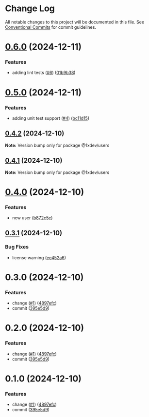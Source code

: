 # Change Log

All notable changes to this project will be documented in this file.
See [Conventional Commits](https://conventionalcommits.org) for commit guidelines.

# [0.6.0](https://github.com/devxicans/platform/compare/@1xdev/users@0.5.0...@1xdev/users@0.6.0) (2024-12-11)

### Features

- adding lint tests ([#6](https://github.com/devxicans/platform/issues/6)) ([01b9b38](https://github.com/devxicans/platform/commit/01b9b38d69d2c3f96e6a85f84ac08f62cca2e965))

# [0.5.0](https://github.com/devxicans/platform/compare/@1xdev/users@0.4.2...@1xdev/users@0.5.0) (2024-12-11)

### Features

- adding unit test support ([#4](https://github.com/devxicans/platform/issues/4)) ([bc11d15](https://github.com/devxicans/platform/commit/bc11d158a2be1f956d0433acdd57b189050709bb))

## [0.4.2](https://github.com/devxicans/platform/compare/@1xdev/users@0.4.1...@1xdev/users@0.4.2) (2024-12-10)

**Note:** Version bump only for package @1xdev/users

## [0.4.1](https://github.com/devxicans/platform/compare/@1xdev/users@0.4.0...@1xdev/users@0.4.1) (2024-12-10)

**Note:** Version bump only for package @1xdev/users

# [0.4.0](https://github.com/devxicans/platform/compare/@1xdev/users@0.3.1...@1xdev/users@0.4.0) (2024-12-10)

### Features

- new user ([b872c5c](https://github.com/devxicans/platform/commit/b872c5cea7fa7988c262a882e268d612d5c9f1f2))

## [0.3.1](https://github.com/devxicans/platform/compare/@1xdev/users@0.3.0...@1xdev/users@0.3.1) (2024-12-10)

### Bug Fixes

- license warning ([ee452a6](https://github.com/devxicans/platform/commit/ee452a6b82f407464f08f968888bab5edd4ff33f))

# 0.3.0 (2024-12-10)

### Features

- change ([#1](https://github.com/devxicans/platform/issues/1)) ([4897efc](https://github.com/devxicans/platform/commit/4897efcfb890b1d6c0f20de8b8983acb69bbf077))
- commit ([395e5d9](https://github.com/devxicans/platform/commit/395e5d97e7bf4df345601d0892489b05afdd876b))

# 0.2.0 (2024-12-10)

### Features

- change ([#1](https://github.com/devxicans/platform/issues/1)) ([4897efc](https://github.com/devxicans/platform/commit/4897efcfb890b1d6c0f20de8b8983acb69bbf077))
- commit ([395e5d9](https://github.com/devxicans/platform/commit/395e5d97e7bf4df345601d0892489b05afdd876b))

# 0.1.0 (2024-12-10)

### Features

- change ([#1](https://github.com/devxicans/platform/issues/1)) ([4897efc](https://github.com/devxicans/platform/commit/4897efcfb890b1d6c0f20de8b8983acb69bbf077))
- commit ([395e5d9](https://github.com/devxicans/platform/commit/395e5d97e7bf4df345601d0892489b05afdd876b))
